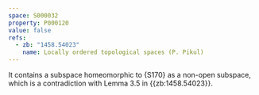 ```yaml
---
space: S000032
property: P000120
value: false
refs:
  - zb: "1458.54023"
    name: Locally ordered topological spaces (P. Pikul)
---
```


It contains a subspace homeomorphic to {S170} as a non-open subspace,
which is a contradiction with Lemma 3.5 in {{zb:1458.54023}}.
